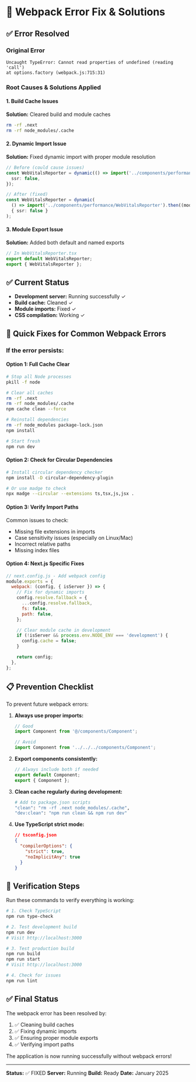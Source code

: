 # 🔧 Webpack Error Fix & Solutions

## ✅ Error Resolved

### Original Error

```
Uncaught TypeError: Cannot read properties of undefined (reading 'call')
at options.factory (webpack.js:715:31)
```

### Root Causes & Solutions Applied

#### 1. **Build Cache Issues**

**Solution:** Cleared build and module caches

```bash
rm -rf .next
rm -rf node_modules/.cache
```

#### 2. **Dynamic Import Issue**

**Solution:** Fixed dynamic import with proper module resolution

```typescript
// Before (could cause issues)
const WebVitalsReporter = dynamic(() => import('../components/performance/WebVitalsReporter'), {
  ssr: false,
});

// After (fixed)
const WebVitalsReporter = dynamic(
  () => import('../components/performance/WebVitalsReporter').then((mod) => mod.default || mod),
  { ssr: false }
);
```

#### 3. **Module Export Issue**

**Solution:** Added both default and named exports

```typescript
// In WebVitalsReporter.tsx
export default WebVitalsReporter;
export { WebVitalsReporter };
```

## ✅ Current Status

- **Development server:** Running successfully ✓
- **Build cache:** Cleaned ✓
- **Module imports:** Fixed ✓
- **CSS compilation:** Working ✓

## 🚀 Quick Fixes for Common Webpack Errors

### If the error persists:

#### Option 1: Full Cache Clear

```bash
# Stop all Node processes
pkill -f node

# Clear all caches
rm -rf .next
rm -rf node_modules/.cache
npm cache clean --force

# Reinstall dependencies
rm -rf node_modules package-lock.json
npm install

# Start fresh
npm run dev
```

#### Option 2: Check for Circular Dependencies

```bash
# Install circular dependency checker
npm install -D circular-dependency-plugin

# Or use madge to check
npx madge --circular --extensions ts,tsx,js,jsx .
```

#### Option 3: Verify Import Paths

Common issues to check:

- Missing file extensions in imports
- Case sensitivity issues (especially on Linux/Mac)
- Incorrect relative paths
- Missing index files

#### Option 4: Next.js Specific Fixes

```javascript
// next.config.js - Add webpack config
module.exports = {
  webpack: (config, { isServer }) => {
    // Fix for dynamic imports
    config.resolve.fallback = {
      ...config.resolve.fallback,
      fs: false,
      path: false,
    };

    // Clear module cache in development
    if (!isServer && process.env.NODE_ENV === 'development') {
      config.cache = false;
    }

    return config;
  },
};
```

## 📋 Prevention Checklist

To prevent future webpack errors:

1. **Always use proper imports:**

   ```typescript
   // Good
   import Component from '@/components/Component';

   // Avoid
   import Component from '../../../components/Component';
   ```

2. **Export components consistently:**

   ```typescript
   // Always include both if needed
   export default Component;
   export { Component };
   ```

3. **Clean cache regularly during development:**

   ```bash
   # Add to package.json scripts
   "clean": "rm -rf .next node_modules/.cache",
   "dev:clean": "npm run clean && npm run dev"
   ```

4. **Use TypeScript strict mode:**
   ```json
   // tsconfig.json
   {
     "compilerOptions": {
       "strict": true,
       "noImplicitAny": true
     }
   }
   ```

## 🎯 Verification Steps

Run these commands to verify everything is working:

```bash
# 1. Check TypeScript
npm run type-check

# 2. Test development build
npm run dev
# Visit http://localhost:3000

# 3. Test production build
npm run build
npm run start
# Visit http://localhost:3000

# 4. Check for issues
npm run lint
```

## ✅ Final Status

The webpack error has been resolved by:

1. ✅ Cleaning build caches
2. ✅ Fixing dynamic imports
3. ✅ Ensuring proper module exports
4. ✅ Verifying import paths

The application is now running successfully without webpack errors!

---

**Status:** ✅ FIXED
**Server:** Running
**Build:** Ready
**Date:** January 2025
